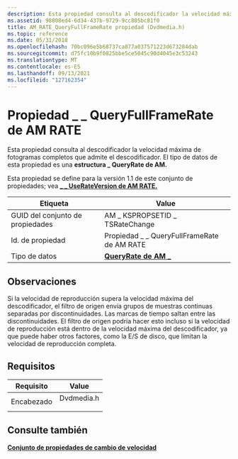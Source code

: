 ```yaml
---
description: Esta propiedad consulta al descodificador la velocidad máxima de fotogramas completos que admite el descodificador. El tipo de datos de esta propiedad es una estructura \_ QueryRate de AM.
ms.assetid: 98808ed4-6d34-437b-9729-9cc805bc81f0
title: AM_RATE_QueryFullFrameRate propiedad (Dvdmedia.h)
ms.topic: reference
ms.date: 05/31/2018
ms.openlocfilehash: 70bc096e5b68737ca877a037571223d673284dab
ms.sourcegitcommit: d75fc10b9f0825bbe5ce5045c90d4045e3c53243
ms.translationtype: MT
ms.contentlocale: es-ES
ms.lasthandoff: 09/13/2021
ms.locfileid: "127162354"
---
```

# <a name="am_rate_queryfullframerate-property"></a>Propiedad \_ \_ QueryFullFrameRate de AM RATE

Esta propiedad consulta al descodificador la velocidad máxima de fotogramas completos que admite el descodificador. El tipo de datos de esta propiedad es una **estructura \_ QueryRate de AM.**

Esta propiedad se define para la versión 1.1 de este conjunto de propiedades; vea [**\_ \_ UseRateVersion de AM RATE.**](am-rate-userateversion-property.md)



| Etiqueta | Value |
|-------------------|---------------------------------------|
| GUID del conjunto de propiedades | AM \_ KSPROPSETID \_ TSRateChange         |
| Id. de propiedad       | Propiedad \_ \_ QueryFullFrameRate de AM RATE |
| Tipo de datos         | [**QueryRate de AM \_**](/previous-versions/windows/desktop/api/Dvdmedia/ns-dvdmedia-am_queryrate) |



 

## <a name="remarks"></a>Observaciones

Si la velocidad de reproducción supera la velocidad máxima del descodificador, el filtro de origen envía grupos de muestras continuas separadas por discontinuidades. Las marcas de tiempo saltan entre las discontinuidades. El filtro de origen podría hacer esto incluso si la velocidad de reproducción está dentro de la velocidad máxima del descodificador, ya que puede haber otros factores, como la E/S de disco, que limitan la velocidad de reproducción completa.

## <a name="requirements"></a>Requisitos



| Requisito | Value |
|-------------------|---------------------------------------------------------------------------------------|
| Encabezado<br/> | <dl> <dt>Dvdmedia.h</dt> </dl> |



## <a name="see-also"></a>Consulte también

<dl> <dt>

[**Conjunto de propiedades de cambio de velocidad**](rate-change-property-set.md)
</dt> </dl>

 

 




